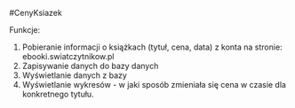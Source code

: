 #CenyKsiazek


Funkcje:
1. Pobieranie informacji o książkach (tytuł, cena, data) z konta na stronie: ebooki.swiatczytnikow.pl
2. Zapisywanie danych do bazy danych
3. Wyświetlanie danych z bazy
4. Wyświetlanie wykresów - w jaki sposób zmieniała się cena w czasie dla konkretnego tytułu.
